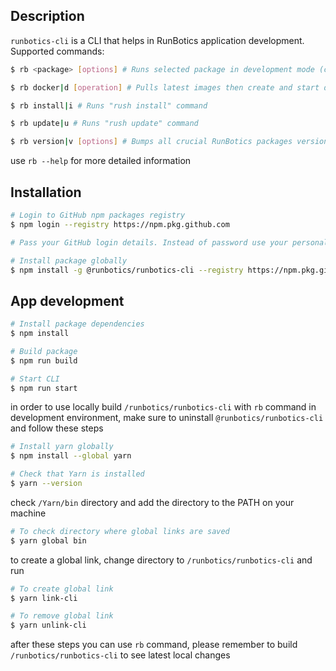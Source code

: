 ## Description

`runbotics-cli` is a CLI that helps in RunBotics application development. Supported commands:

```bash
$ rb <package> [options] # Runs selected package in development mode (choices: "ui", "api", "scheduler", "bot")

$ rb docker|d [operation] # Pulls latest images then create and start docker compose containers detached (choices: "pull", "up", "down")

$ rb install|i # Runs "rush install" command

$ rb update|u # Runs "rush update" command

$ rb version|v [options] # Bumps all crucial RunBotics packages versions (prerelease is bumped by default)
```

use `rb --help` for more detailed information

## Installation

```bash
# Login to GitHub npm packages registry
$ npm login --registry https://npm.pkg.github.com

# Pass your GitHub login details. Instead of password use your personal access token

# Install package globally
$ npm install -g @runbotics/runbotics-cli --registry https://npm.pkg.github.com/runbotics
```

## App development
```bash
# Install package dependencies
$ npm install

# Build package
$ npm run build

# Start CLI
$ npm run start
```

in order to use locally build `/runbotics/runbotics-cli` with `rb` command in development environment, make sure to uninstall `@runbotics/runbotics-cli` and follow these steps

```bash
# Install yarn globally
$ npm install --global yarn

# Check that Yarn is installed
$ yarn --version
```

check `/Yarn/bin` directory and add the directory to the PATH on your machine

```bash
# To check directory where global links are saved
$ yarn global bin
```

to create a global link, change directory to `/runbotics/runbotics-cli` and run

```bash
# To create global link
$ yarn link-cli

# To remove global link
$ yarn unlink-cli
```

after these steps you can use `rb` command, please remember to build `/runbotics/runbotics-cli` to see latest local changes
